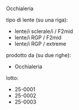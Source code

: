 Occhialeria

tipo di lente (su una riga):

- lente/i sclerale/i / F2mid
- lente/i RGP / F2mid
- lente/i RGP / extreme

prodotto da (su due righe):

- Occhialeria

lotto:

- 25-0001
- 25-0002
- 25-0003
